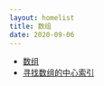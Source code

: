 ```yaml
---
layout: homelist
title: 数组
date: 2020-09-06
---
```


* [数组](/dict/leetcode/array/数组.html?LeetCode%2C%E6%95%B0%E7%BB%84)
* [寻找数组的中心索引](/dict/leetcode/array/寻找数组的中心索引.html?LeetCode%2C%E6%95%B0%E7%BB%84)

